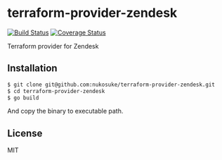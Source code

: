 # terraform-provider-zendesk
[![Build Status](https://travis-ci.org/nukosuke/terraform-provider-zendesk.svg?branch=master)](https://travis-ci.org/nukosuke/terraform-provider-zendesk)
[![Coverage Status](https://coveralls.io/repos/github/nukosuke/terraform-provider-zendesk/badge.svg?branch=master)](https://coveralls.io/github/nukosuke/terraform-provider-zendesk?branch=master)

Terraform provider for Zendesk

## Installation

```sh
$ git clone git@github.com:nukosuke/terraform-provider-zendesk.git
$ cd terraform-provider-zendesk
$ go build
```

And copy the binary to executable path.

## License

MIT
